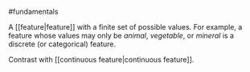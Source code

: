 #fundamentals

A [[feature|feature]] with a finite set of possible values. For example,
a feature whose values may only be <em>animal</em>, <em>vegetable</em>, or <em>mineral</em> is a
discrete (or categorical) feature.

Contrast with [[continuous feature|continuous feature]].

